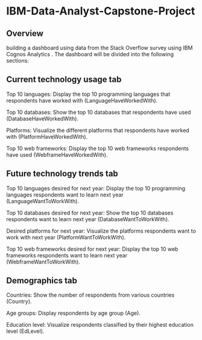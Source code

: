 # IBM-Data-Analyst-Capstone-Project

## Overview
building a dashboard using data from the Stack Overflow survey using IBM Cognos Analytics . The dashboard will be divided into the following sections:
## Current technology usage tab
Top 10 languages: Display the top 10 programming languages that respondents have worked with (LanguageHaveWorkedWith).

Top 10 databases: Show the top 10 databases that respondents have used (DatabaseHaveWorkedWith).

Platforms: Visualize the different platforms that respondents have worked with (PlatformHaveWorkedWith).

Top 10 web frameworks: Display the top 10 web frameworks respondents have used (WebframeHaveWorkedWith).

## Future technology trends tab
Top 10 languages desired for next year: Display the top 10 programming languages respondents want to learn next year (LanguageWantToWorkWith).

Top 10 databases desired for next year: Show the top 10 databases respondents want to learn next year (DatabaseWantToWorkWith).

Desired platforms for next year: Visualize the platforms respondents want to work with next year (PlatformWantToWorkWith).

Top 10 web frameworks desired for next year: Display the top 10 web frameworks respondents want to learn next year (WebframeWantToWorkWith).

## Demographics tab
Countries: Show the number of respondents from various countries (Country).

Age groups: Display respondents by age group (Age).

Education level: Visualize respondents classified by their highest education level (EdLevel).


